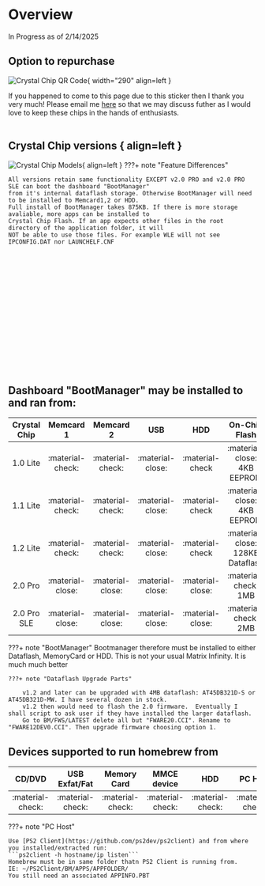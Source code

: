 # Overview

In Progress as of 2/14/2025

## Option to repurchase

![Crystal Chip QR Code](https://ps2modchiptutorials.com/crystal-chips/Crystal_Chip_QR_Code.png){ width="290" align=left }

If you happened to come to this page due 
to this sticker then I thank you very much! 
Please email me [here](mailto:info@ps2modchiptutorials.com) so that 
we may discuss futher as I would love to keep these
chips in the hands of enthusiasts.
<br>
<br>


## Crystal Chip versions { align=left }
    
![Crystal Chip Models](https://ps2modchiptutorials.com/crystal-chips/cc-site-backup/img/cc_hw_history.gif){ align=left }
???+ note "Feature Differences"
    
    All versions retain same functionality EXCEPT v2.0 PRO and v2.0 PRO SLE can boot the dashboard "BootManager"
    from it's internal dataflash storage. Otherwise BootManager will need to be installed to Memcard1,2 or HDD. 
    Full install of BootManager takes 875KB. If there is more storage avaliable, more apps can be installed to 
    Crystal Chip Flash. If an app expects other files in the root directory of the application folder, it will 
    NOT be able to use those files. For example WLE will not see IPCONFIG.DAT nor LAUNCHELF.CNF

<br>
<br>
<br>
<br>
<br>
<br>
<br>
<br>
<br>
<br>
<br>
<br>
<br>
<br>

## Dashboard "BootManager" may be installed to and ran from:
| Crystal Chip | Memcard 1        | Memcard 2        | USB              | HDD              | On-Chip Flash                    | PC Host          |
| :----------: | :--------------: | :--------------: | :--------------: | :--------------: | :------------------------------: | :--------------: |
| 1.0 Lite     | :material-check: | :material-check: | :material-close: | :material-check  | :material-close: 4KB EEPROM      | :material-check: |
| 1.1 Lite     | :material-check: | :material-check: | :material-close: | :material-check  | :material-close: 4KB EEPROM      | :material-check: |
| 1.2 Lite     | :material-check: | :material-check: | :material-close: | :material-check  | :material-close: 128KB Dataflash | :material-check: |
| 2.0 Pro      | :material-close: | :material-close: | :material-close: | :material-close: | :material-check: 1MB             | :material-check: |
| 2.0 Pro SLE  | :material-close: | :material-close: | :material-close: | :material-close: | :material-check: 2MB             | :material-check: |

???+ note "BootManager"
    Bootmanager therefore must be installed to either Dataflash, MemoryCard or HDD. This is not your usual Matrix Infinity.
    It is much much better

    ???+ note "Dataflash Upgrade Parts"
        
        v1.2 and later can be upgraded with 4MB dataflash: AT45DB321D-S or AT45DB321D-MW. I have several dozen in stock.
        v1.2 then would need to flash the 2.0 firmware.  Eventually I shall script to ask user if they have installed the larger dataflash.
        Go to BM/FWS/LATEST delete all but "FWARE20.CCI". Rename to "FWARE12DEV0.CCI". Then upgrade firmware choosing option 1.

## Devices supported to run homebrew from
| CD/DVD           | USB Exfat/Fat    | Memory Card      | MMCE device      | HDD              | PC Host          |
| :--------------: | :--------------: | :--------------: | :--------------: | :--------------: | :--------------: |
| :material-check: | :material-check: | :material-check: | :material-check: | :material-check: | :material-check: |

???+ note "PC Host"
    
    Use [PS2 Client](https://github.com/ps2dev/ps2client) and from where you installed/extracted run:
    ```ps2client -h hostname/ip listen```
    Homebrew must be in same folder thatn PS2 Client is running from. 
    IE: ~/PS2Client/BM/APPS/APPFOLDER/
    You still need an associated APPINFO.PBT








